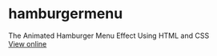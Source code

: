 # hamburgermenu
The Animated Hamburger Menu Effect Using HTML and CSS
<br>
<a href="https://relaxed-kirch-ef286f.netlify.app">View online</a>
